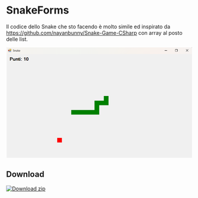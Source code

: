 # SnakeForms
Il codice dello Snake che sto facendo è molto simile ed inspirato da 
https://github.com/nayanbunny/Snake-Game-CSharp
con array al posto delle list.
<div align="center">
  <img  src="snakes.png" height="300px"alt="Snake" />
</div>

## Download
[![Download zip](https://custom-icon-badges.demolab.com/badge/-Download-blue?style=for-the-badge&logo=download&logoColor=white "Download zip")](https://github.com/meskrebooted/SnakeForms/zipball/main)
